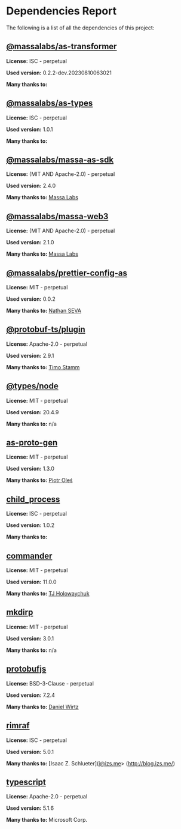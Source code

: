# Dependencies Report

The following is a list of all the dependencies of this project:
## [@massalabs/as-transformer](https://registry.npmjs.org/@massalabs/as-transformer/-/as-transformer-0.2.2-dev.20230810063021.tgz)

**License:** ISC - perpetual

**Used version:** 0.2.2-dev.20230810063021

**Many thanks to:** 

## [@massalabs/as-types](https://registry.npmjs.org/@massalabs/as-types/-/as-types-1.0.1.tgz)

**License:** ISC - perpetual

**Used version:** 1.0.1

**Many thanks to:** 

## [@massalabs/massa-as-sdk](git+https://github.com/massalabs/massa-as-sdk.git)

**License:** (MIT AND Apache-2.0) - perpetual

**Used version:** 2.4.0

**Many thanks to:** [Massa Labs](info@massa.net)

## [@massalabs/massa-web3](git+https://github.com/massalabs/massa-web3.git)

**License:** (MIT AND Apache-2.0) - perpetual

**Used version:** 2.1.0

**Many thanks to:** [Massa Labs](info@massa.net)

## [@massalabs/prettier-config-as](git+https://github.com/massalabs/prettier-config-as.git)

**License:** MIT - perpetual

**Used version:** 0.0.2

**Many thanks to:** [Nathan SEVA](ns@massa.net)

## [@protobuf-ts/plugin](git+https://github.com/timostamm/protobuf-ts.git)

**License:** Apache-2.0 - perpetual

**Used version:** 2.9.1

**Many thanks to:** [Timo Stamm](ts@timostamm.com)

## [@types/node](https://github.com/DefinitelyTyped/DefinitelyTyped.git)

**License:** MIT - perpetual

**Used version:** 20.4.9

**Many thanks to:** n/a

## [as-proto-gen](git+https://github.com/piotr-oles/as-proto.git)

**License:** MIT - perpetual

**Used version:** 1.3.0

**Many thanks to:** [Piotr Oleś](piotrek.oles@gmail.com)

## [child_process](git+https://github.com/npm/security-holder.git)

**License:** ISC - perpetual

**Used version:** 1.0.2

**Many thanks to:** 

## [commander](git+https://github.com/tj/commander.js.git)

**License:** MIT - perpetual

**Used version:** 11.0.0

**Many thanks to:** [TJ Holowaychuk](tj@vision-media.ca)

## [mkdirp](git+https://github.com/isaacs/node-mkdirp.git)

**License:** MIT - perpetual

**Used version:** 3.0.1

**Many thanks to:** n/a

## [protobufjs](git+https://github.com/protobufjs/protobuf.js.git)

**License:** BSD-3-Clause - perpetual

**Used version:** 7.2.4

**Many thanks to:** [Daniel Wirtz](dcode+protobufjs@dcode.io)

## [rimraf](git://github.com/isaacs/rimraf.git)

**License:** ISC - perpetual

**Used version:** 5.0.1

**Many thanks to:** [Isaac Z. Schlueter](i@izs.me> (http://blog.izs.me/)

## [typescript](git+https://github.com/Microsoft/TypeScript.git)

**License:** Apache-2.0 - perpetual

**Used version:** 5.1.6

**Many thanks to:** Microsoft Corp.

